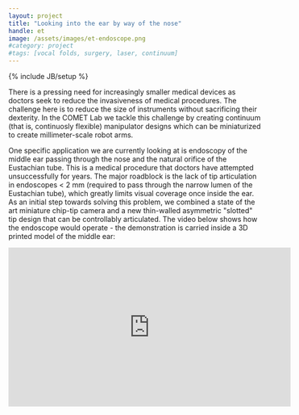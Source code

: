```yaml
---
layout: project
title: "Looking into the ear by way of the nose"
handle: et
image: /assets/images/et-endoscope.png
#category: project
#tags: [vocal folds, surgery, laser, continuum]
---
```

{% include JB/setup %}

There is a pressing need for increasingly smaller medical devices as doctors seek to reduce the invasiveness of medical procedures. The challenge here is to reduce the size of instruments without sacrificing their dexterity. In the COMET Lab we tackle this challenge by creating continuum (that is, continuosly flexible) manipulator designs which can be miniaturized to create millimeter-scale robot arms.

One specific application we are currently looking at is endoscopy of the middle ear passing through the nose and the natural orifice of the Eustachian tube. This is a medical procedure that doctors have attempted unsuccessfully for years. The major roadblock is the lack of tip articulation in endoscopes < 2 mm (required to pass through the narrow lumen of the Eustachian tube), which greatly limits visual coverage once inside the ear. As an initial step towards solving this problem, we combined a state of the art miniature chip-tip camera and a new thin-walled asymmetric "slotted" tip design that can be controllably articulated. The video below shows how the endoscope would operate - the demonstration is carried inside a 3D printed model of the middle ear:​

<iframe width="560" height="315" src="https://www.youtube.com/embed/_c6F7mJpSRI" frameborder="0" allow="accelerometer; autoplay; encrypted-media; gyroscope; picture-in-picture" allowfullscreen></iframe>
